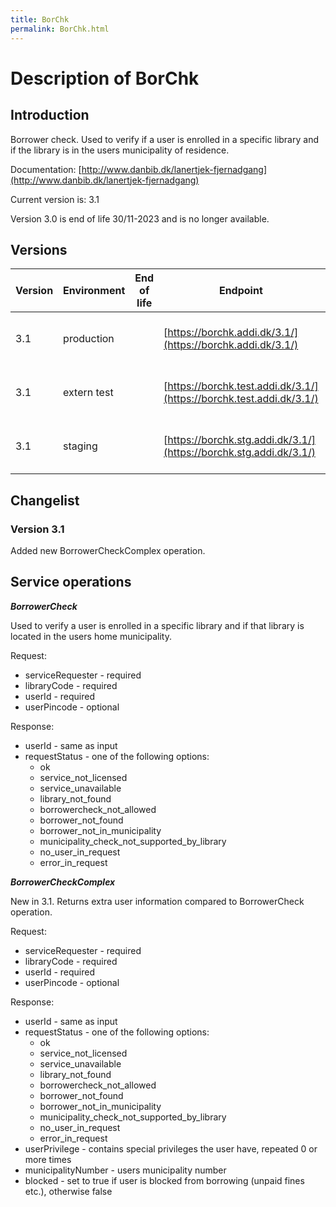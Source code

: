 ```yaml
---
title: BorChk
permalink: BorChk.html
---
```

# Description of BorChk

## Introduction
Borrower check. Used to verify if a user is enrolled in a specific library and if the library is in the users municipality of residence.

Documentation: [http://www.danbib.dk/lanertjek-fjernadgang](http://www.danbib.dk/lanertjek-fjernadgang)

Current version is: 3.1

Version 3.0 is end of life 30/11-2023 and is no longer available.

## Versions

| Version | Environment | End of life | Endpoint                                           | WSDL | XSD |
|---------|-------------|-------------|----------------------------------------------------|------|-----|
| 3.1    | production  |             | [https://borchk.addi.dk/3.1/](https://borchk.addi.dk/3.1/)         | [https://borchk.addi.dk/3.1/soap?wsdl](https://borchk.addi.dk/3.1/soap?wsdl)                     | [https://borchk.addi.dk/3.1/soap?xsd=1](https://borchk.addi.dk/3.1/soap?xsd=1) |
| 3.1    | extern test |             | [https://borchk.test.addi.dk/3.1/](https://borchk.test.addi.dk/3.1/) | [https://borchk.test.addi.dk/3.1/soap?wsdl](https://borchk.test.addi.dk/3.1/soap?wsdl) | [https://borchk.test.addi.dk/test_3.1/soap?xsd=1](https://borchk.test.addi.dk/3.1/soap?xsd=1) |
| 3.1    | staging     |             | [https://borchk.stg.addi.dk/3.1/](https://borchk.stg.addi.dk/3.1/) | [https://borchk.stg.addi.dk/3.1/soap?wsdl](https://borchk.stg.addi.dk/3.1/soap?wsdl) | [https://borchk.stg.addi.dk/test_3.1/soap?xsd=1](https://borchk.stg.addi.dk/3.1/soap?xsd=1) |

## Changelist

### Version 3.1

Added new BorrowerCheckComplex operation.

## Service operations

***BorrowerCheck***

Used to verify a user is enrolled in a specific library and if that library is located in the users home municipality.

Request:
* serviceRequester - required
* libraryCode - required
* userId - required
* userPincode - optional

Response:
* userId - same as input
* requestStatus - one of the following options:
  * ok
  * service_not_licensed
  * service_unavailable
  * library_not_found
  * borrowercheck_not_allowed
  * borrower_not_found
  * borrower_not_in_municipality
  * municipality_check_not_supported_by_library
  * no_user_in_request
  * error_in_request

***BorrowerCheckComplex***

New in 3.1. Returns extra user information compared to BorrowerCheck operation. 

Request:
* serviceRequester - required
* libraryCode - required
* userId - required
* userPincode - optional

Response:
* userId - same as input
* requestStatus - one of the following options:
  * ok
  * service_not_licensed
  * service_unavailable
  * library_not_found
  * borrowercheck_not_allowed
  * borrower_not_found
  * borrower_not_in_municipality
  * municipality_check_not_supported_by_library
  * no_user_in_request
  * error_in_request
* userPrivilege - contains special privileges the user have, repeated 0 or more times
* municipalityNumber - users municipality number
* blocked - set to true if user is blocked from borrowing (unpaid fines etc.), otherwise false
